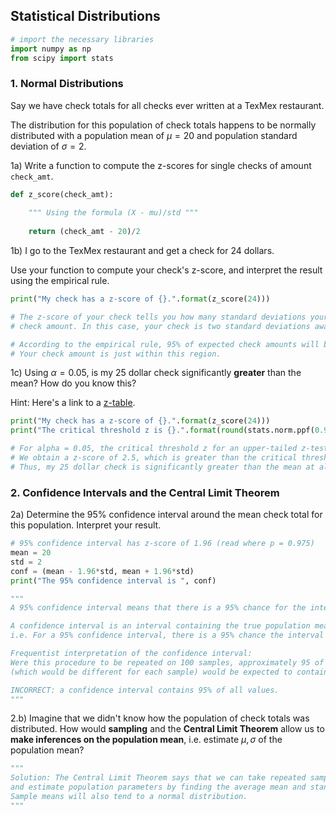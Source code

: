 
## Statistical Distributions


```python
# import the necessary libraries
import numpy as np
from scipy import stats
```

### 1. Normal Distributions

Say we have check totals for all checks ever written at a TexMex restaurant. 

The distribution for this population of check totals happens to be normally distributed with a population mean of $\mu = 20$ and population standard deviation of $\sigma = 2$. 

1a) Write a function to compute the z-scores for single checks of amount `check_amt`.


```python
def z_score(check_amt):
    
    """ Using the formula (X - mu)/std """
    
    return (check_amt - 20)/2
```

1b) I go to the TexMex restaurant and get a check for 24 dollars. 

Use your function to compute your check's z-score, and interpret the result using the empirical rule. 


```python
print("My check has a z-score of {}.".format(z_score(24)))
```


```python
# The z-score of your check tells you how many standard deviations your check amount is away from the mean
# check amount. In this case, your check is two standard deviations away from the mean.

# According to the empirical rule, 95% of expected check amounts will be within two standard deviations from the mean.
# Your check amount is just within this region.
```

1c) Using $\alpha = 0.05$, is my 25 dollar check significantly **greater** than the mean? How do you know this?  

Hint: Here's a link to a [z-table](https://www.math.arizona.edu/~rsims/ma464/standardnormaltable.pdf). 


```python
print("My check has a z-score of {}.".format(z_score(24)))
print("The critical threshold z is {}.".format(round(stats.norm.ppf(0.95),2)))
```


```python
# For alpha = 0.05, the critical threshold z for an upper-tailed z-test is 1.64 (this can be found using the linked z-table or scipy.stats.)
# We obtain a z-score of 2.5, which is greater than the critical threshold of 1.64. 
# Thus, my 25 dollar check is significantly greater than the mean at alpha = 0.05. 
```

### 2. Confidence Intervals and the Central Limit Theorem

2a) Determine the 95% confidence interval around the mean check total for this population. Interpret your result. 


```python
# 95% confidence interval has z-score of 1.96 (read where p = 0.975)
mean = 20
std = 2
conf = (mean - 1.96*std, mean + 1.96*std)
print("The 95% confidence interval is ", conf)
```


```python
"""
A 95% confidence interval means that there is a 95% chance for the interval to contain the true population mean.

A confidence interval is an interval containing the true population mean with a certain probability. 
i.e. For a 95% confidence interval, there is a 95% chance the interval contains the true population mean.

Frequentist interpretation of the confidence interval:  
Were this procedure to be repeated on 100 samples, approximately 95 of the calculated confidence intervals 
(which would be different for each sample) would be expected to contain the true population mean.

INCORRECT: a confidence interval contains 95% of all values.
"""
```

2.b) Imagine that we didn't know how the population of check totals was distributed. How would **sampling** and the **Central Limit Theorem** allow us to **make inferences on the population mean**, i.e. estimate $\mu, \sigma$ of the population mean?


```python
"""
Solution: The Central Limit Theorem says that we can take repeated samples of the population, 
and estimate population parameters by finding the average mean and standard deviation of the samples. 
Sample means will also tend to a normal distribution.
"""
```
